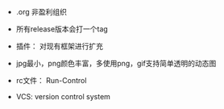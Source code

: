 + .org 非盈利组织

+ 所有release版本会打一个tag

+ 插件： 对现有框架进行扩充
+ jpg最小，png颜色丰富，多使用png，gif支持简单透明的动态图

+ rc文件： Run-Control
+ VCS: version control system